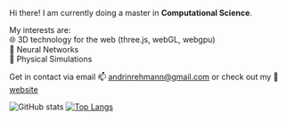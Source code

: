 Hi there! I am currently doing a master in **Computational Science**. 

My interests are:  
🌐 3D technology for the web (three.js, webGL, webgpu)  
🤖 Neural Networks  
🌊 Physical Simulations

Get in contact via email 📫 andrinrehmann@gmail.com or check out my 🌌 [website](https://andrinrehmann.ch)

![GitHub stats](https://github-readme-stats.vercel.app/api?username=andrinr&show_icons=true&theme=radical)
[![Top Langs](https://github-readme-stats.vercel.app/api/top-langs/?username=andrinr&langs_count=8&hide_progress=true&theme=radical)](https://github.com/anuraghazra/github-readme-stats)




